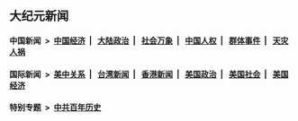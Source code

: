 ## 大纪元新闻

#### 中国新闻 &nbsp;>&nbsp; [中国经济](indexes/ncid283/README.md?05060845) &nbsp;| &nbsp; [大陆政治](indexes/ncid277/README.md?05060845) &nbsp;| &nbsp; [社会万象](indexes/ncid282/README.md?05060845) &nbsp;| &nbsp; [中国人权](indexes/ncid278/README.md?05060845) &nbsp;| &nbsp; [群体事件](indexes/ncid279/README.md?05060845) &nbsp;| &nbsp; [天灾人祸](indexes/ncid280/README.md?05060845)

#### 国际新闻 &nbsp;>&nbsp; [美中关系](indexes/nf1412576/README.md?05060845) &nbsp;| &nbsp; [台湾新闻](indexes/ncid1349361/README.md?05060845) &nbsp;| &nbsp; [香港新闻](indexes/ncid1349362/README.md?05060845) &nbsp;| &nbsp; [美国政治](indexes/ncid1078159/README.md?05060845) &nbsp;| &nbsp; [美国社会](indexes/ncid1078160/README.md?05060845) &nbsp;| &nbsp; [美国经济](indexes/ncid1078158/README.md?05060845)

#### 特别专题 &nbsp;>&nbsp; [中共百年历史](https://github.com/epoch-news/epoch-special/blob/master/README.md?05060845)  
